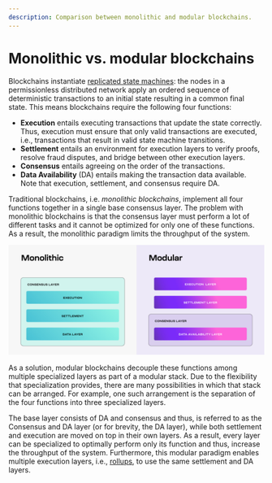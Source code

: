 ```yaml
---
description: Comparison between monolithic and modular blockchains.
---
```


# Monolithic vs. modular blockchains

Blockchains instantiate [replicated state machines](https://dl.acm.org/doi/abs/10.1145/98163.98167):
the nodes in a permissionless distributed network apply an ordered sequence
of deterministic transactions to an initial state resulting in a common
final state. This means blockchains require the following four functions:

- **Execution** entails executing transactions that update the state correctly.
  Thus, execution must ensure that only valid transactions are executed, i.e.,
  transactions that result in valid state machine transitions.
- **Settlement** entails an environment for execution layers to verify proofs,
  resolve fraud disputes, and bridge between other execution layers.
- **Consensus** entails agreeing on the order of the transactions.
- **Data Availability** (DA) entails making the transaction data available.
  Note that execution, settlement, and consensus require DA.

Traditional blockchains, i.e. _monolithic blockchains_, implement all four
functions together in a single base consensus layer. The problem with
monolithic blockchains is that the consensus layer must perform a lot of
different tasks and it cannot be optimized for only one of these functions.
As a result, the monolithic paradigm limits the throughput of the system.

![Modular VS Monolithic](/img/learn/monolithic-modular.png)

As a solution, modular blockchains decouple these functions among
multiple specialized layers as part of a modular stack. Due to the
flexibility that specialization provides, there are many possibilities
in which that stack can be arranged. For example, one such arrangement
is the separation of the four functions into three specialized layers.

The base layer consists of DA and consensus and thus, is referred to
as the Consensus and DA layer (or for brevity, the DA layer), while both
settlement and execution are moved on top in their own layers. As a result,
every layer can be specialized to optimally perform only its function and thus,
increase the throughput of the system. Furthermore, this modular paradigm
enables multiple execution layers, i.e.,
[rollups](https://vitalik.ca/general/2021/01/05/rollup.html), to use the
same settlement and DA layers.

